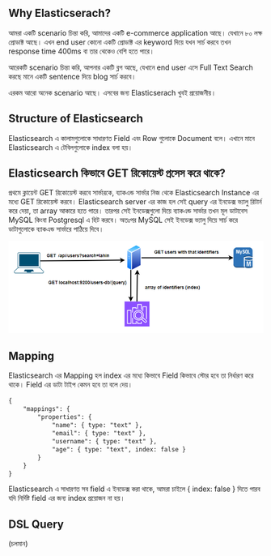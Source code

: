 ## Why Elasticserach?

আমরা একটি scenario চিন্তা করি, আমাদের একটি e-commerce application আছে। যেখানে ৮০ লক্ষ প্রোডাক্ট আছে। এখন end user কোনো একটি প্রোডাক্ট এর keyword দিয়ে যখন সার্চ করবে তখন response time 400ms বা তার থেকেও বেশি হতে পারে। 

আরেকটি scenario চিন্তা করি, আপনার একটি ব্লগ আছে, যেখানে end user এসে Full Text Search করছে মানে একটি sentence দিয়ে blog সার্চ করবে। 

এরকম আরো অনেক scenario আছে। এসবের জন্য Elasticserach খুবই প্রয়োজনীয়।

## Structure of Elasticsearch

Elasticsearch এ কালামগুলোকে সাধারণত Field এবং Row গুলোকে Document বলে। এখানে মানে Elasticsearch এ টেবিলগুলোকে index বলা হয়। 

## Elasticsearch কিভাবে GET রিকোয়েস্ট প্রসেস করে থাকে?

প্রথমে ক্লায়েন্ট GET রিকোয়েস্ট করবে সার্ভারকে, ব্যাকএন্ড সার্ভার নিজ থেকে Elasticsearch Instance এর মধ্যে GET রিকোয়েস্ট করবে। Elasticsearch server এর কাজ হল সেই query এর ইনডেক্স ভ্যালু রিটার্ন করে দেয়া, তা array আকারে হতে পারে। তারপর সেই ইনডেক্সগুলো দিয়ে ব্যাকএন্ড সার্ভার তখন মূল ডাটাবেস MySQL কিংবা Postgresql এ হিট করবে। অতঃপর MySQL সেই ইনডেক্স ভ্যালু দিয়ে সার্চ করে ডাটাগুলোকে ব্যাকএন্ড সার্ভারে পাঠিয়ে দিবে। 

<p align="center">
  <img src="./images/elasticsearch-get.png" alt="Elasticsearch">
</p>

## Mapping

Elasticsearch এর Mapping হল index এর মধ্যে কিভাবে Field কিভাবে স্টোর হবে তা নির্ধারণ করে থাকে। Field এর ডাটা টাইপ কেমন হবে তা বলে দেয়।

```
{
    "mappings": {
        "properties": {
            "name": { type: "text" },
            "email": { type: "text" },
            "username": { type: "text" },
            "age": { type: "text", index: false }
        }
    }
}
```

Elasticsearch এ সাধারণত সব field এ ইনডেক্স করা থাকে, আমরা চাইলে { index: false } দিতে পারব যদি নির্দিষ্ট field এর জন্য index প্রয়োজন না হয়।

## DSL Query

(চলমান)